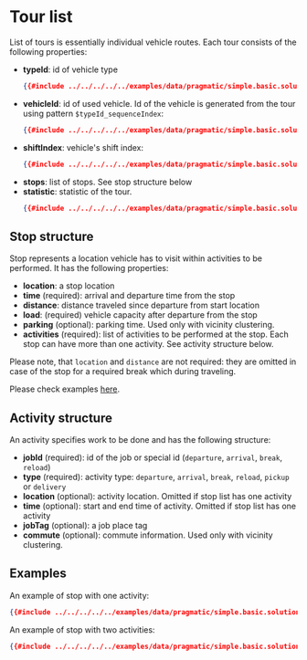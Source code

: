 # Tour list

List of tours is essentially individual vehicle routes. Each tour consists of the following properties:

* **typeId**: id of vehicle type
    ```json
    {{#include ../../../../../examples/data/pragmatic/simple.basic.solution.json:18}}
    ```
* **vehicleId**: id of used vehicle. Id of the vehicle is generated from the tour using pattern `$typeId_sequenceIndex`:
    ```json
    {{#include ../../../../../examples/data/pragmatic/simple.basic.solution.json:17}}
    ```
* **shiftIndex**: vehicle's shift index:
    ```json
    {{#include ../../../../../examples/data/pragmatic/simple.basic.solution.json:19}}
    ```
* **stops**: list of stops. See stop structure below
* **statistic**: statistic of the tour.
    ```json
    {{#include ../../../../../examples/data/pragmatic/simple.basic.solution.json:144:155}}
    ```

## Stop structure

Stop represents a location vehicle has to visit within activities to be performed. It has the following properties:

* **location**: a stop location
* **time** (required): arrival and departure time from the stop
* **distance**: distance traveled since departure from start location
* **load**: (required) vehicle capacity after departure from the stop
* **parking** (optional): parking time. Used only with vicinity clustering.
* **activities** (required): list of activities to be performed at the stop. Each stop can have more than one activity.
    See activity structure below.

Please note, that `location` and `distance` are not required: they are omitted in case of the stop for a required break
which during traveling.

Please check examples [here](../../../examples/pragmatic/basics/break.md).


## Activity structure

An activity specifies work to be done and has the following structure:

* **jobId** (required): id of the job or special id (`departure`, `arrival`, `break`, `reload`)
* **type** (required):  activity type: `departure`, `arrival`, `break`, `reload`, `pickup` or `delivery`
* **location** (optional): activity location. Omitted if stop list has one activity
* **time** (optional): start and end time of activity. Omitted if stop list has one activity
* **jobTag** (optional): a job place tag
* **commute** (optional): commute information. Used only with vicinity clustering.

## Examples

An example of stop with one activity:
```json
{{#include ../../../../../examples/data/pragmatic/simple.basic.solution.json:21:40}}
```

An example of stop with two activities:
```json
{{#include ../../../../../examples/data/pragmatic/simple.basic.solution.json:61:101}}
```
